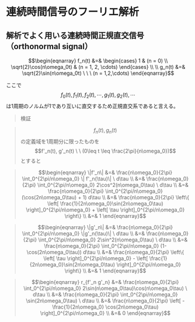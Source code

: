 # 連続時間信号のフーリエ解析

## 解析でよく用いる連続時間正規直交信号（orthonormal signal）

$$\begin{eqnarray}
f_n(t) &=& \begin{cases}
1 & (n = 0) \\
\sqrt{2}\cos(n\omega_0t) & (n = 1, 2, \cdots)
\end{cases} \\ \\
g_n(t) &=& \sqrt{2}\sin(n\omega_0t) \ \ \ (n = 1,2,\cdots)
\end{eqnarray}$$

ここで $$f_0(t), f_1(t), f_2(t), \cdots, g_1(t), g_2(t), \cdots$$ は1周期のノルムが1であり互いに直交するため正規直交系であると言える。

>検証

>$$f_n(t), g_n(t)$$ の定義域を1周期分に限ったものを $$f'_n(t), g'_n(t) \ \ (0\leq t \leq \frac{2\pi}{n\omega_0})$$ とすると

>$$\begin{eqnarray} \|f'_n\| &=& \frac{n\omega_0}{2\pi} \int_0^{2\pi/n\omega_0} \| f'_n(\tau)\| \ d\tau \\ &=& \frac{n\omega_0}{2\pi} \int_0^{2\pi/n\omega_0} 2\cos^2(n\omega_0\tau) \ d\tau \\ &=& \frac{n\omega_0}{2\pi} \int_0^{2\pi/n\omega_0} (\cos(2n\omega_0\tau) + 1) d\tau \\ &=& \frac{n\omega_0}{2\pi} \left\{ \left[ \frac{1}{2n\omega_0}\sin(2n\omega_0\tau) \right]_0^{2\pi/n\omega_0} + \left[ \tau \right]_0^{2\pi/n\omega_0} \right\} \\ &=& 1 \end{eqnarray}$$

>$$\begin{eqnarray} \|g'_n\| &=& \frac{n\omega_0}{2\pi} \int_0^{2\pi/n\omega_0} \|g'_n(\tau)\| \ d\tau \\ &=& \frac{n\omega_0}{2\pi} \int_0^{2\pi/n\omega_0} 2\sin^2(n\omega_0\tau) \ d\tau \\ &=& \frac{n\omega_0}{2\pi} \int_0^{2\pi/n\omega_0} (1-\cos(2n\omega_0\tau)) d\tau \\ &=& \frac{n\omega_0}{2\pi} \left\{ \left[ \tau \right]_0^{2\pi/n\omega_0} - \left[ \frac{1}{2n\omega_0}\sin(2n\omega_0\tau) \right]_0^{2\pi/n\omega_0} \right\} \\ &=& 1 \end{eqnarray}$$

>$$\begin{eqnarray} r_{f'_n g'_n} &=& \frac{n\omega_0}{2\pi} \int_0^{2\pi/n\omega_0} 2\sin(n\omega_0\tau)\cos(n\omega_0\tau) \ d\tau \\ &=& \frac{n\omega_0}{2\pi} \int_0^{2\pi/n\omega_0} \sin(2n\omega_0\tau) \ d\tau \\ &=& \frac{n\omega_0}{2\pi} \left[ -\frac{1}{2n\omega_0} \cos(2n\omega_0\tau) \right]_0^{2\pi/n\omega_0} \\ &=& 0 \end{eqnarray}$$
